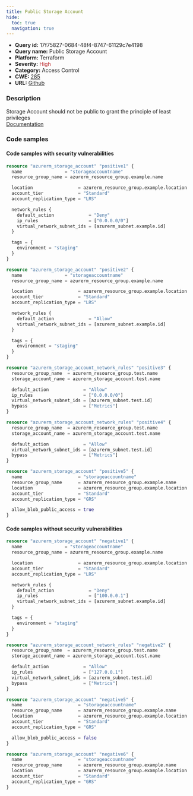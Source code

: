 ```yaml
---
title: Public Storage Account
hide:
  toc: true
  navigation: true
---
```


<style>
  .highlight .hll {
    background-color: #ff171742;
  }
  .md-content {
    max-width: 1100px;
    margin: 0 auto;
  }
</style>

-   **Query id:** 17f75827-0684-48f4-8747-61129c7e4198
-   **Query name:** Public Storage Account
-   **Platform:** Terraform
-   **Severity:** <span style="color:#bb2124">High</span>
-   **Category:** Access Control
-   **CWE:** <a href="https://cwe.mitre.org/data/definitions/285.html" onclick="newWindowOpenerSafe(event, 'https://cwe.mitre.org/data/definitions/285.html')">285</a>
-   **URL:** [Github](https://github.com/Checkmarx/kics/tree/master/assets/queries/terraform/azure/public_storage_account)

### Description
Storage Account should not be public to grant the principle of least privileges<br>
[Documentation](https://registry.terraform.io/providers/hashicorp/azurerm/latest/docs/resources/storage_account)

### Code samples
#### Code samples with security vulnerabilities
```tf title="Positive test num. 1 - tf file" hl_lines="48 43 11 28"
resource "azurerm_storage_account" "positive1" {
  name                = "storageaccountname"
  resource_group_name = azurerm_resource_group.example.name

  location                 = azurerm_resource_group.example.location
  account_tier             = "Standard"
  account_replication_type = "LRS"

  network_rules {
    default_action             = "Deny"
    ip_rules                   = ["0.0.0.0/0"]
    virtual_network_subnet_ids = [azurerm_subnet.example.id]
  }

  tags = {
    environment = "staging"
  }
}

resource "azurerm_storage_account" "positive2" {
  name                = "storageaccountname"
  resource_group_name = azurerm_resource_group.example.name

  location                 = azurerm_resource_group.example.location
  account_tier             = "Standard"
  account_replication_type = "LRS"

  network_rules {
    default_action             = "Allow"
    virtual_network_subnet_ids = [azurerm_subnet.example.id]
  }

  tags = {
    environment = "staging"
  }
}

resource "azurerm_storage_account_network_rules" "positive3" {
  resource_group_name  = azurerm_resource_group.test.name
  storage_account_name = azurerm_storage_account.test.name

  default_action             = "Allow"
  ip_rules                   = ["0.0.0.0/0"]
  virtual_network_subnet_ids = [azurerm_subnet.test.id]
  bypass                     = ["Metrics"]
}

resource "azurerm_storage_account_network_rules" "positive4" {
  resource_group_name  = azurerm_resource_group.test.name
  storage_account_name = azurerm_storage_account.test.name

  default_action             = "Allow"
  virtual_network_subnet_ids = [azurerm_subnet.test.id]
  bypass                     = ["Metrics"]
}
```
```tf title="Positive test num. 2 - tf file" hl_lines="8"
resource "azurerm_storage_account" "positive5" {
  name                     = "storageaccountname"
  resource_group_name      = azurerm_resource_group.example.name
  location                 = azurerm_resource_group.example.location
  account_tier             = "Standard"
  account_replication_type = "GRS"

  allow_blob_public_access = true
}

```


#### Code samples without security vulnerabilities
```tf title="Negative test num. 1 - tf file"
resource "azurerm_storage_account" "negative1" {
  name                = "storageaccountname"
  resource_group_name = azurerm_resource_group.example.name

  location                 = azurerm_resource_group.example.location
  account_tier             = "Standard"
  account_replication_type = "LRS"

  network_rules {
    default_action             = "Deny"
    ip_rules                   = ["100.0.0.1"]
    virtual_network_subnet_ids = [azurerm_subnet.example.id]
  }

  tags = {
    environment = "staging"
  }
}

resource "azurerm_storage_account_network_rules" "negative2" {
  resource_group_name  = azurerm_resource_group.test.name
  storage_account_name = azurerm_storage_account.test.name

  default_action             = "Allow"
  ip_rules                   = ["127.0.0.1"]
  virtual_network_subnet_ids = [azurerm_subnet.test.id]
  bypass                     = ["Metrics"]
}
```
```tf title="Negative test num. 2 - tf file"
resource "azurerm_storage_account" "negative5" {
  name                     = "storageaccountname"
  resource_group_name      = azurerm_resource_group.example.name
  location                 = azurerm_resource_group.example.location
  account_tier             = "Standard"
  account_replication_type = "GRS"

  allow_blob_public_access = false
}

```
```tf title="Negative test num. 3 - tf file"
resource "azurerm_storage_account" "negative6" {
  name                     = "storageaccountname"
  resource_group_name      = azurerm_resource_group.example.name
  location                 = azurerm_resource_group.example.location
  account_tier             = "Standard"
  account_replication_type = "GRS"
}

```
